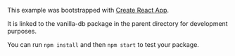 This example was bootstrapped with [Create React App](https://github.com/facebook/create-react-app).

It is linked to the vanilla-db package in the parent directory for development purposes.

You can run `npm install` and then `npm start` to test your package.
